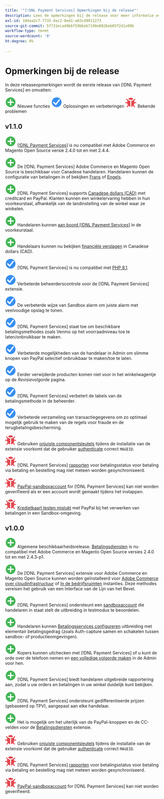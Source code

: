```yaml
---
title: '"[!DNL Payment Services] Opmerkingen bij de release"'
description: Lees de opmerkingen bij de release voor meer informatie over alle [!DNL Payment Services] lozingen.
exl-id: 104aa2c7-7735-4ac2-8ed1-a03cd9911273
source-git-commit: 5f731eca49b6f59bbeb7190e0026eb05f2d1a99b
workflow-type: tm+mt
source-wordcount: '0'
ht-degree: 0%

---
```


# Opmerkingen bij de release

In deze releaseopmerkingen wordt de eerste release van [!DNL Payment Services] en omvatten:

![Nieuw](../assets/new.svg) Nieuwe functies
![Probleem opgelost](../assets/fix.svg) Oplossingen en verbeteringen
![Bekend probleem](../assets/bug.svg) Bekende problemen

## v1.1.0

![Nieuw](../assets/new.svg)<!-- Issue PAY-2127 --> [[!DNL Payment Services]](https://marketplace.magento.com/magento-payment-services.html) is nu compatibel met Adobe Commerce en Magento Open Source versie 2.4.0 tot en met 2.4.4.

![Nieuw](../assets/new.svg)<!-- Issue PAY-2682 --> De [!DNL Payment Services] Adobe Commerce en Magento Open Source is beschikbaar voor Canadese handelaren. Handelaren kunnen de configuratie van betalingen in of bekijken [Frans](overview.md?lang=fr) of [Engels](overview.md?lang=en).

![Nieuw](../assets/new.svg)<!-- Issue PAY-2681 --> [!DNL Payment Services] supports [Canadese dollars (CAD)](overview.md#accepted-credit-cards-and-currencies) met creditcard en PayPal. Klanten kunnen een winkelervaring hebben in hun voorkeurstaal, afhankelijk van de landinstelling van de winkel waar ze winkelen.

![Nieuw](../assets/new.svg)<!-- Issue PAY-2680 --> Handelaren kunnen [aan boord [!DNL Payment Services]](onboard.md) in de voorkeurstaal.

![Nieuw](../assets/new.svg)<!-- Issue PAY-2678 --> Handelaars kunnen nu bekijken [financiële verslagen](order-payment-status.md) in Canadese dollars (CAD).

![Probleem opgelost](../assets/fix.svg)<!-- Issue PAY-2710 --> [!DNL Payment Services] is nu compatibel met [PHP 8.1](https://www.php.net/releases/8.1/en.php).

![Probleem opgelost](../assets/fix.svg)<!-- Issue PAY-3035 --> Verbeterde beheerderscontrole voor de [!DNL Payment Services] extensie.

![Probleem opgelost](../assets/fix.svg)<!-- Issue PAY-3017 --> De verbeterde wijze van Sandbox alarm om juiste alarm met veelvoudige opslag te tonen.

![Probleem opgelost](../assets/fix.svg)<!-- Issue PAY-2742 --> [!DNL Payment Services] staat toe om beschikbare betalingsmethodes zoals Venmo op het voorraadniveau toe te laten/onbruikbaar te maken.

![Probleem opgelost](../assets/fix.svg)<!-- Issue PAY-2277 --> Verbeterde mogelijkheden van de handelaar in Admin om slimme knopen van PayPal selectief onbruikbaar te maken/toe te laten.

![Probleem opgelost](../assets/fix.svg)<!-- Issue PAY-2561 --> Eerder verwijderde producten komen niet voor in het winkelwagentje op de _Revisievolgorde_ pagina.

![Probleem opgelost](../assets/fix.svg)<!-- Issue PAY-2456 --> [!DNL Payment Services] verbetert de labels van de betalingsmethode in de beheerder.

![Probleem opgelost](../assets/fix.svg)<!-- Issue PAY-2907 --> Verbeterde verzameling van transactiegegevens om zo optimaal mogelijk gebruik te maken van de regels voor fraude en de terugbetalingsbescherming.

![Bekend probleem](../assets/bug.svg)<!-- Issue PAY-2473 --> Gebruiken [onjuiste componentsleutels](https://support.magento.com/hc/en-us/articles/4406603542541) tijdens de installatie van de extensie voorkomt dat de gebruiker [authenticate](https://devdocs.magento.com/guides/v2.4/install-gde/prereq/connect-auth.html) correct `MAGEID`.

![Bekend probleem](../assets/bug.svg)<!-- Issue PAY-2474 --> [!DNL Payment Services] [rapporten](https://support.magento.com/hc/en-us/articles/4406114741517) voor betalingsstatus voor betaling via betaling en bestelling mag niet meteen worden gesynchroniseerd.

![Bekend probleem](../assets/bug.svg)<!-- Issue PAY-2475 --> [PayPal-sandboxaccount](https://support.magento.com/hc/en-us/articles/4406954952461) for [!DNL Payment Services] kan niet worden geverifieerd als er een account wordt gemaakt tijdens het instappen.

![Bekend probleem](../assets/bug.svg)<!-- Issue PAY-2842 --> [Kredietkaart testen mislukt](https://support.magento.com/hc/en-us/articles/4406954952461) met PayPal bij het verwerken van betalingen in een Sandbox-omgeving.

## v1.0.0

![Nieuw](../assets/new.svg)<!-- Issue PAY-2127 --> Algemene beschikbaarheidsrelease. [Betalingsdiensten](https://marketplace.magento.com/magento-payment-services.html) is nu compatibel met Adobe Commerce en Magento Open Source versies 2.4.0 tot en met 2.4.3-p1.

![Nieuw](../assets/new.svg)<!-- Issue PAY-124 --> De [!DNL Payment Services] extensie voor Adobe Commerce en Magento Open Source kunnen worden geïnstalleerd voor [Adobe Commerce over cloudinfrastructuur](install.md#magento-commerce-cloud) of [In de bedrijfsruimten](install.md#on-premises) instanties. Deze methodes vereisen het gebruik van een Interface van de Lijn van het Bevel.

![Nieuw](../assets/new.svg)<!-- Issue PAY-1986 --> [!DNL Payment Services] ondersteunt een [sandboxaccount](onboard.md#enable-sandbox-testing) die handelaren in staat stelt de uitbreiding in testmodus te beoordelen.

![Nieuw](../assets/new.svg)<!-- Issue PAY-666 --> Handelaren kunnen [Betalingsservices configureren](configure-admin.md) uitbreiding met elementair betalingsgedrag (zoals Auth-capture samen en schakelen tussen sandbox- of productieomgevingen).

![Nieuw](../assets/new.svg)<!-- Issue PAY-780 --> Kopers kunnen uitchecken met [!DNL Payment Services] of u kunt de orde over de telefoon nemen en [een volledige volgorde maken](create-order.md) in de Admin voor hen.

![Nieuw](../assets/new.svg)<!-- Issue PAY-1856 --> [!DNL Payment Services] biedt handelaren uitgebreide rapportering aan, zodat u uw orders en betalingen in uw winkel duidelijk kunt bekijken.

![Nieuw](../assets/new.svg)<!-- Issue PAY-311 --> [!DNL Payment Services] ondersteunt gedifferentieerde prijzen (gebaseerd op TPV), aangepast aan elke handelaar.

![Nieuw](../assets/new.svg)<!-- Issue PAY-1443 --> Het is mogelijk om het uiterlijk van de PayPal-knoppen en de CC-velden voor de [Betalingsdiensten](https://devdocs.magento.com/payment-services/customize-buttons-messaging.html) extensie.

![Bekend probleem](../assets/bug.svg)<!-- Issue PAY-2473 --> Gebruiken [onjuiste componentsleutels](https://support.magento.com/hc/en-us/articles/4406603542541) tijdens de installatie van de extensie voorkomt dat de gebruiker [authenticate](https://devdocs.magento.com/guides/v2.4/install-gde/prereq/connect-auth.html) correct `MAGEID`.

![Bekend probleem](../assets/bug.svg)<!-- Issue PAY-2474 --> [!DNL Payment Services] [rapporten](https://support.magento.com/hc/en-us/articles/4406114741517) voor betalingsstatus voor betaling via betaling en bestelling mag niet meteen worden gesynchroniseerd.

![Bekend probleem](../assets/bug.svg)<!-- Issue PAY-2475 --> [PayPal-sandboxaccount](https://support.magento.com/hc/en-us/articles/4406954952461) for [!DNL Payment Services] kan niet worden geverifieerd.
